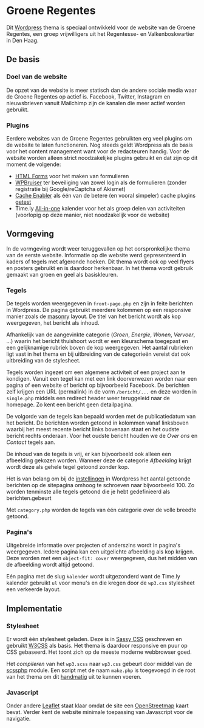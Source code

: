 # Groene Regentes

Dit [Wordpress](https://wordpress.org) thema is speciaal ontwikkeld voor de website van de Groene Regentes, een groep vrijwilligers uit het Regentesse- en Valkenboskwartier in Den Haag.

## De basis

### Doel van de website

De opzet van de website is meer statisch dan de andere sociale media waar de Groene Regentes op actief is. Facebook, Twitter, Instagram en nieuwsbrieven vanuit Mailchimp zijn de kanalen die meer actief worden gebruikt.

### Plugins

Eerdere websites van de Groene Regentes gebruikten erg veel plugins om de website te laten functioneren. Nog steeds geldt Wordpress als de basis voor het content management want voor de redacteuren handig. Voor de website worden alleen strict noodzakelijke plugins gebruikt en dat zijn op dit moment de volgende:
* [HTML Forms](https://wordpress.org/plugins/html-forms/) voor het maken van formulieren
* [WPBruiser](https://wordpress.org/plugins/goodbye-captcha/) ter beveiliging van zowel login als de formulieren (zonder registratie bij Google/reCaptcha of Akismet)
* [Cache Enabler](https://nl.wordpress.org/plugins/cache-enabler/) als één van de betere (en vooral simpeler) cache plugins [getest](https://www.designbombs.com/top-wordpress-caching-plugins-compared/)
* Time.ly [All-in-one](https://wordpress.org/plugins/all-in-one-event-calendar/) kalender voor het als groep delen van activiteiten (voorlopig op deze manier, niet noodzakelijk voor de website)


## Vormgeving

In de vormgeving wordt weer teruggevallen op het oorspronkelijke thema van de eerste website. Informatie op die website werd gepresenteerd in kaders of tegels met afgeronde hoeken. Dit thema wordt ook op veel flyers en posters gebruikt en is daardoor herkenbaar. In het thema wordt gebruik gemaakt van groen en geel als basiskleuren.

### Tegels

De tegels worden weergegeven in `front-page.php` en zijn in feite berichten in Wordpress. De pagina gebruikt meerdere kolommen op een responsive manier zoals de [masonry](https://w3bits.com/labs/css-masonry/) layout. De titel van het bericht wordt als kop weergegeven, het bericht als inhoud.

Afhankelijk van de aangevinkte categorie (*Groen*, *Energie*, *Wonen*, *Vervoer*, ...) waarin het bericht thuishoort wordt er een kleurschema toegepast en een gelijknamige rubriek boven de kop weergegeven. Het aantal rubrieken ligt vast in het thema en bij uitbreiding van de categorie&euml;n vereist dat ook uitbreiding van de stylesheet.

Tegels worden ingezet om een algemene activiteit of een project aan te kondigen. Vanuit een tegel kan met een link doorverwezen worden naar een pagina of een website of bericht op bijvoorbeeld Facebook. De berichten zelf krijgen een URL (permalink) in de vorm `/bericht/...` en deze worden in `single.php` middels een redirect header weer teruggeleid naar de homepage. Zo kent een bericht geen detailpagina.

De volgorde van de tegels kan bepaald worden met de publicatiedatum van het bericht. De berichten worden getoond in kolommen vanaf linksboven waarbij het meest recente bericht links bovenaan staat en het oudste bericht rechts onderaan. Voor het oudste bericht houden we de *Over ons* en *Contact* tegels aan.

De inhoud van de tegels is vrij, er kan bijvoorbeeld ook alleen een afbeelding gekozen worden. Wanneer deze de categorie *Afbeelding* krijgt wordt deze als gehele tegel getoond zonder kop.

Het is van belang om bij de [instellingen](/wp-admin/options-reading.php#posts_per_page) in Wordpress het aantal getoonde berichten op de sitepagina omhoog te schroeven naar bijvoorbeeld 100. Zo worden tenminste alle tegels getoond die je hebt gedefinieerd als berichten.gebeurt

Met `category.php` worden de tegels van één categorie over de volle breedte getoond.

### Pagina's

Uitgebreide informatie over projecten of anderszins wordt in pagina's weergegeven. Iedere pagina kan een uitgelichte afbeelding als kop krijgen. Deze worden met een `object-fit: cover` weergegeven, dus het midden van de afbeelding wordt altijd getoond.

Eén pagina met de slug `kalender` wordt uitgezonderd want de Time.ly kalender gebruikt `ul` voor menu's en die kregen door de `wp3.css` stylesheet een verkeerde layout.


## Implementatie

### Stylesheet

Er wordt &eacute;&eacute;n stylesheet geladen. Deze is in [Sassy CSS](https://sass-lang.com/) geschreven en gebruikt [W3CSS](https://www.w3schools.com/w3css/) als basis. Het thema is daardoor responsive en puur op CSS gebaseerd. Het toont zich op de meeste moderne webbrowser goed.

Het *compileren* van het `wp3.scss` naar `wp3.css` gebeurt door middel van de [scssphp](https://leafo.net/scssphp/) module. Een script met de naam `make.php` is toegevoegd in de root van het thema om dit [handmatig](/wp-content/themes/groeneregentes/make.php) uit te kunnen voeren.

### Javascript

Onder andere [Leaflet](https://leafletjs.com/) staat klaar omdat de site een [OpenStreetmap](https://www.openstreetmap.org/) kaart bevat. Verder kent de website minimale toepassing van Javascript voor de navigatie.
